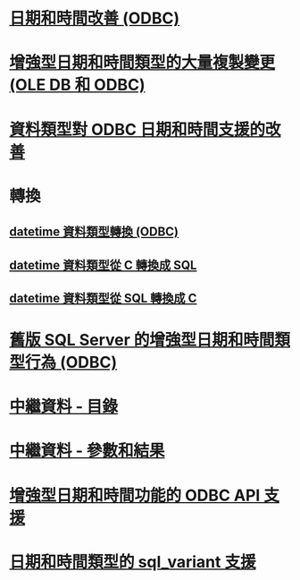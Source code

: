 # [日期和時間改善 (ODBC)](date-and-time-improvements-odbc.md)

# [增強型日期和時間類型的大量複製變更 (OLE DB 和 ODBC)](bulk-copy-changes-for-enhanced-date-and-time-types-ole-db-and-odbc.md)
# [資料類型對 ODBC 日期和時間支援的改善](data-type-support-for-odbc-date-and-time-improvements.md)

# 轉換
## [datetime 資料類型轉換 (ODBC)](datetime-data-type-conversions-odbc.md)
## [datetime 資料類型從 C 轉換成 SQL](datetime-data-type-conversions-from-c-to-sql.md)
## [datetime 資料類型從 SQL 轉換成 C](datetime-data-type-conversions-from-sql-to-c.md)

# [舊版 SQL Server 的增強型日期和時間類型行為 (ODBC)](enhanced-date-and-time-type-behavior-with-previous-sql-server-versions-odbc.md)
# [中繼資料 - 目錄](metadata-catalog.md)
# [中繼資料 - 參數和結果](metadata-parameter-and-result.md)
# [增強型日期和時間功能的 ODBC API 支援](odbc-api-support-for-enhanced-date-and-time-features.md)
# [日期和時間類型的 sql_variant 支援](sql-variant-support-for-date-and-time-types.md)
